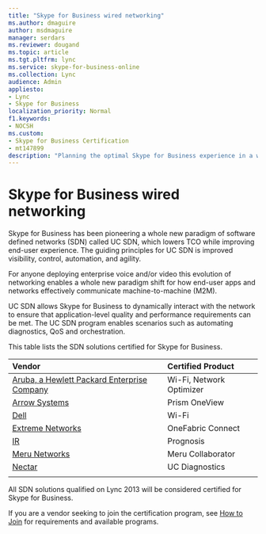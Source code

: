 ```yaml
---
title: "Skype for Business wired networking"
ms.author: dmaguire
author: msdmaguire
manager: serdars
ms.reviewer: dougand
ms.topic: article
ms.tgt.pltfrm: lync
ms.service: skype-for-business-online
ms.collection: Lync
audience: Admin
appliesto:
- Lync
- Skype for Business 
localization_priority: Normal
f1.keywords:
- NOCSH
ms.custom:
- Skype for Business Certification
- mt147899
description: "Planning the optimal Skype for Business experience in a wired world."
---
```


# Skype for Business wired networking
Skype for Business has been pioneering a whole new paradigm of software defined networks (SDN) called UC SDN, which lowers TCO while improving end-user experience. The guiding principles for UC SDN is improved visibility, control, automation, and agility.

For anyone deploying enterprise voice and/or video this evolution of networking enables a whole new paradigm shift for how end-user apps and networks effectively communicate machine-to-machine (M2M).

UC SDN allows Skype for Business to dynamically interact with the network to ensure that application-level quality and performance requirements can be met. The UC SDN program enables scenarios such as automating diagnostics, QoS and orchestration.

This table lists the SDN solutions certified for Skype for Business.


| Vendor  | Certified Product  |
|:---------|:---------|
| [Aruba, a Hewlett Packard Enterprise Company](https://www.arubanetworks.com/) |  Wi-Fi, Network Optimizer  |
|[Arrow Systems](http://www.arrowsi.com/) | Prism OneView |
|[Dell](https://www.dell.com/us/business/p/w-series-airwave/pd) |Wi-Fi |
|[Extreme Networks](https://www.extremenetworks.com/product/microsoft-lync-solutions) |  OneFabric Connect |
|[IR](http://ir.com/) |Prognosis|
|[Meru Networks](http://www.merunetworks.com/Products/Software/Meru-Center.html) |Meru Collaborator |
|[Nectar](http://nectarcorp.com/)  |   UC Diagnostics      |
|     |         |


All SDN solutions qualified on Lync 2013 will be considered certified for Skype for Business.

If you are a vendor seeking to join the certification program, see [How to Join](how-to-join.md) for requirements and available programs.
